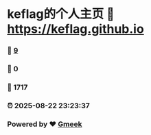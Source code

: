 # keflag的个人主页 :link: https://keflag.github.io 
### :page_facing_up: [9](https://keflag.github.io/tag.html) 
### :speech_balloon: 0 
### :hibiscus: 1717 
### :alarm_clock: 2025-08-22 23:23:37 
### Powered by :heart: [Gmeek](https://github.com/Meekdai/Gmeek)
